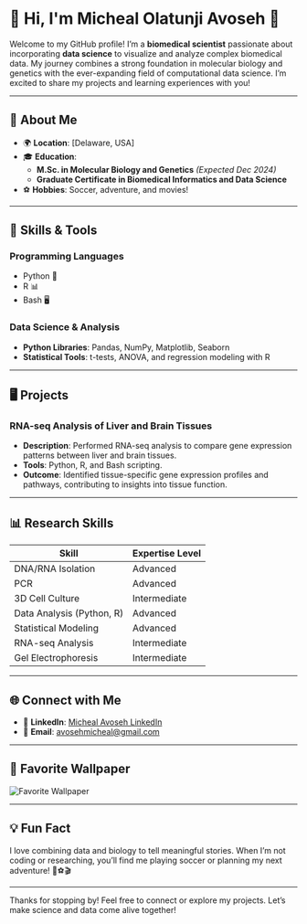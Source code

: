 # 👋 Hi, I'm Micheal Olatunji Avoseh 🥷

Welcome to my GitHub profile! I’m a **biomedical scientist** passionate about incorporating **data science** to visualize and analyze complex biomedical data.
My journey combines a strong foundation in molecular biology and genetics with the ever-expanding field of computational data science.
I’m excited to share my projects and learning experiences with you!

---

## 🚀 About Me

- 🌍 **Location**: [Delaware, USA]
- 🎓 **Education**:
  - **M.Sc. in Molecular Biology and Genetics** *(Expected Dec 2024)*
  - **Graduate Certificate in Biomedical Informatics and Data Science**
- ⚽ **Hobbies**: Soccer, adventure, and movies!

---

## 🔧 Skills & Tools

### **Programming Languages**

- Python 🐍
- R 📊
- Bash 🖥️

### **Data Science & Analysis**

- **Python Libraries**: Pandas, NumPy, Matplotlib, Seaborn
- **Statistical Tools**: t-tests, ANOVA, and regression modeling with R

---

## 🖥️ Projects

### **RNA-seq Analysis of Liver and Brain Tissues**

- **Description**: Performed RNA-seq analysis to compare gene expression patterns between liver and brain tissues.
- **Tools**: Python, R, and Bash scripting.
- **Outcome**: Identified tissue-specific gene expression profiles and pathways, contributing to insights into tissue function.

---

## 📊 Research Skills

| Skill                        | Expertise Level       |
|------------------------------|-----------------------|
| DNA/RNA Isolation            | Advanced              |
| PCR                          | Advanced              |
| 3D Cell Culture              | Intermediate          |
| Data Analysis (Python, R)    | Advanced              |
| Statistical Modeling         | Advanced              |
| RNA-seq Analysis             | Intermediate          |
| Gel Electrophoresis          | Intermediate          |

---

## 🌐 Connect with Me

- 💼 **LinkedIn**: [Micheal Avoseh LinkedIn](https://www.linkedin.com/in/micheal-olatunji-avoseh-2bb84a90)
- 📧 **Email**: [avosehmicheal@gmail.com](mailto:avosehmicheal@gmail.com)

---

## 📸 Favorite Wallpaper

![Favorite Wallpaper](./bridge-amp-sunset-2560A_1440.png)

---

## 💡 Fun Fact

I love combining data and biology to tell meaningful stories.
When I’m not coding or researching, you’ll find me playing soccer or planning my next adventure! 🧬⚽🎬

---

Thanks for stopping by! Feel free to connect or explore my projects.
Let’s make science and data come alive together!
